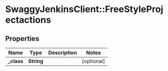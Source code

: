# SwaggyJenkinsClient::FreeStyleProjectactions

## Properties
Name | Type | Description | Notes
------------ | ------------- | ------------- | -------------
**_class** | **String** |  | [optional] 


